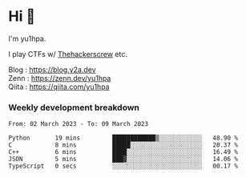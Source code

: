 # Hi 👋

I'm yu1hpa.

I play CTFs w/ [Thehackerscrew](https://www.thehackerscrew.team/) etc.

Blog : https://blog.y2a.dev  
Zenn : https://zenn.dev/yu1hpa  
Qiita : https://qiita.com/yu1hpa  

### Weekly development breakdown

<!--START_SECTION:waka-->

```text
From: 02 March 2023 - To: 09 March 2023

Python       19 mins         ████████████▒░░░░░░░░░░░░   48.90 %
C            8 mins          █████░░░░░░░░░░░░░░░░░░░░   20.37 %
C++          6 mins          ████░░░░░░░░░░░░░░░░░░░░░   16.49 %
JSON         5 mins          ███▓░░░░░░░░░░░░░░░░░░░░░   14.06 %
TypeScript   0 secs          ░░░░░░░░░░░░░░░░░░░░░░░░░   00.17 %
```

<!--END_SECTION:waka-->

